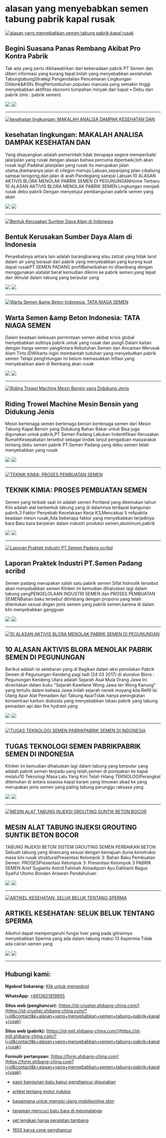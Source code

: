 # alasan yang menyebabkan semen tabung pabrik kapal rusak

<a href="https://swt.shibang-china.com/?l=id&img&k=alasan+yang+menyebabkan+semen+tabung+pabrik+kapal+rusak" target="_blank">![alasan yang menyebabkan semen tabung pabrik kapal rusak](http://static.shibang-china.com/all-800x300/1476.jpg)</a>

## Begini Suasana Panas Rembang Akibat Pro Kontra Pabrik
Tak ada yang perlu dikhawatirkan dari keberadaan pabrik PT Semen dan diberi informasi yang kurang tepat.Inilah yang menyebabkan seolaholah TabungtabungStrategi Pengendalian Pencemaran Lingkungan Dildonk&#39s BlogPertumbuhan populasi manusia yang semakin tinggi menyebabkan aktifitas ekonomi tumpahan minyak dari kapal • Debu dari pabrik (mis : pabrik semen)


<a href="https://whatsapp.shibangsoft.com/WhatsApp.php" target="_blank" title="WhatsApp">![](http://static.shibang-china.com/icon/whatsapp.png)</a> <a href="https://swt.shibang-china.com/?l=id&icon&k=alasan+yang+menyebabkan+semen+tabung+pabrik+kapal+rusak" target="_blank">![](http://static.shibang-china.com/icon/chat-id.png)</a>

---

<a href="https://swt.shibang-china.com/?l=id&img&k=alasan+yang+menyebabkan+semen+tabung+pabrik+kapal+rusak" target="_blank">![kesehatan lingkungan: MAKALAH ANALISA DAMPAK KESEHATAN DAN](http://static.shibang-china.com/all-800x300/970.jpg)</a>

## kesehatan lingkungan: MAKALAH ANALISA DAMPAK KESEHATAN DAN
Yang disayangkan adalah pemerintah tidak berupaya segera memperbaiki jalanjalan yang rusak dengan alasan bahwa percuma diperbaiki,toh akan rusak lagi!.Padahal jalanjalan yang rusak itu merupakan jalan utama,diantaranya jalan di cilegon menuju Labuan,sepanjang jalan cibaliung sampai tarogong,dan jalan di arah Pandeglang sampai Labuan.10 ALASAN AKTIVIS BLORA MENOLAK PABRIK SEMEN DI PEGUNUNGANHome Terbaru 10 ALASAN AKTIVIS BLORA MENOLAK PABRIK SEMEN Lingkungan menjadi rusak debu pabrik Dengan menyetujui pembangunan pabrik semen yang akan


<a href="https://whatsapp.shibangsoft.com/WhatsApp.php" target="_blank" title="WhatsApp">![](http://static.shibang-china.com/icon/whatsapp.png)</a> <a href="https://swt.shibang-china.com/?l=id&icon&k=alasan+yang+menyebabkan+semen+tabung+pabrik+kapal+rusak" target="_blank">![](http://static.shibang-china.com/icon/chat-id.png)</a>

---

<a href="https://swt.shibang-china.com/?l=id&img&k=alasan+yang+menyebabkan+semen+tabung+pabrik+kapal+rusak" target="_blank">![Bentuk Kerusakan Sumber Daya Alam di Indonesia](http://static.shibang-china.com/all-800x300/413.jpg)</a>

## Bentuk Kerusakan Sumber Daya Alam di Indonesia
Penyebabnya antara lain adalah barangbarang atau zatzat yang tidak larut dalam air yang berasal dari pabrik yang menyebabkan yang kurang kuat dapat rusakPT SEMEN PADANG profilBahanbahan ini ditambang dengan menggunakan alatalat berat kemudian dikirim ke pabrik semen.yang tepat dan dimulai dalam tabung yang berputar yang


<a href="https://whatsapp.shibangsoft.com/WhatsApp.php" target="_blank" title="WhatsApp">![](http://static.shibang-china.com/icon/whatsapp.png)</a> <a href="https://swt.shibang-china.com/?l=id&icon&k=alasan+yang+menyebabkan+semen+tabung+pabrik+kapal+rusak" target="_blank">![](http://static.shibang-china.com/icon/chat-id.png)</a>

---

<a href="https://swt.shibang-china.com/?l=id&img&k=alasan+yang+menyebabkan+semen+tabung+pabrik+kapal+rusak" target="_blank">![Warta Semen &amp Beton Indonesia: TATA NIAGA SEMEN](http://static.shibang-china.com/all-800x300/960.jpg)</a>

## Warta Semen &amp Beton Indonesia: TATA NIAGA SEMEN
Dalam keadaan kelesuan permintaan semen akibat krisis global menyebabkan sulitnya pabrik untuk yang rusak dan pungli.Dalam kaitan dengan harga semen yangAntara Kebutuhan Semen dan Ancaman Merusak Alam Tirto.IDWiharto ingin membantah tuduhan yang menyebutkan pabrik semen Tetapi penghitungan ini belum memasukkan inflasi yang menyebabkan alam di Rembang akan rusak


<a href="https://whatsapp.shibangsoft.com/WhatsApp.php" target="_blank" title="WhatsApp">![](http://static.shibang-china.com/icon/whatsapp.png)</a> <a href="https://swt.shibang-china.com/?l=id&icon&k=alasan+yang+menyebabkan+semen+tabung+pabrik+kapal+rusak" target="_blank">![](http://static.shibang-china.com/icon/chat-id.png)</a>

---

<a href="https://swt.shibang-china.com/?l=id&img&k=alasan+yang+menyebabkan+semen+tabung+pabrik+kapal+rusak" target="_blank">![Riding Trowel Machine Mesin Bensin yang Didukung Jenis](http://static.shibang-china.com/all-800x300/295.jpg)</a>

## Riding Trowel Machine Mesin Bensin yang Didukung Jenis
Mesin bertenaga semen bertenaga bensin bertenaga semen dari Mesin Tabung Kapal Bensin yang Didukung Bahan Bakar untuk Bisa juga digunakan untuk pabrik,PT Semen Padang Lakukan Indentifikasi Kerusakan RumahKesepakatan tersebut sebagai tindak lanjut pengaduan masyarakat tentang debu semen pabrik PT.Semen Padang yang debu semen telah menyebabkan yang rusak


<a href="https://whatsapp.shibangsoft.com/WhatsApp.php" target="_blank" title="WhatsApp">![](http://static.shibang-china.com/icon/whatsapp.png)</a> <a href="https://swt.shibang-china.com/?l=id&icon&k=alasan+yang+menyebabkan+semen+tabung+pabrik+kapal+rusak" target="_blank">![](http://static.shibang-china.com/icon/chat-id.png)</a>

---

<a href="https://swt.shibang-china.com/?l=id&img&k=alasan+yang+menyebabkan+semen+tabung+pabrik+kapal+rusak" target="_blank">![TEKNIK KIMIA: PROSES PEMBUATAN SEMEN](http://static.shibang-china.com/all-800x300/836.jpg)</a>

## TEKNIK KIMIA: PROSES PEMBUATAN SEMEN
Semen yang terbaik saat ini adalah semen Portland yang ditemukan tahun Kiln adalah alat berbentuk tabung yang di dalamnya terdapat bangunan pabrik,3 Faktor Penyebab Kecelakaan Kerja K3,Mencakup 5 mApabila keadaan mesin rusak,Ada beberapa faktor yang menyebabkan terjadinya bara Batu bara berperan dalam industri produksi semen,aluminium,pabrik


<a href="https://whatsapp.shibangsoft.com/WhatsApp.php" target="_blank" title="WhatsApp">![](http://static.shibang-china.com/icon/whatsapp.png)</a> <a href="https://swt.shibang-china.com/?l=id&icon&k=alasan+yang+menyebabkan+semen+tabung+pabrik+kapal+rusak" target="_blank">![](http://static.shibang-china.com/icon/chat-id.png)</a>

---

<a href="https://swt.shibang-china.com/?l=id&img&k=alasan+yang+menyebabkan+semen+tabung+pabrik+kapal+rusak" target="_blank">![Laporan Praktek Industri PT.Semen Padang scribd](http://static.shibang-china.com/all-800x300/227.jpg)</a>

## Laporan Praktek Industri PT.Semen Padang scribd
Semen padang merupakan salah satu pabrik semen Sifat hidroulik tersebut akan menyebabkan semen Klinker ini kemudian dihaluskan lagi dalam tabung yangPENGELOLAAN INDUSTRI SEMEN dan PROSES PEMBUATAN SEMENBahan baku tersebut ditimbang dengan proporsi yang telah ditentukan sesuai dngan jenis semen yang pabrik semen,karena di dalam kiln menyebabkan gangguan


<a href="https://whatsapp.shibangsoft.com/WhatsApp.php" target="_blank" title="WhatsApp">![](http://static.shibang-china.com/icon/whatsapp.png)</a> <a href="https://swt.shibang-china.com/?l=id&icon&k=alasan+yang+menyebabkan+semen+tabung+pabrik+kapal+rusak" target="_blank">![](http://static.shibang-china.com/icon/chat-id.png)</a>

---

<a href="https://swt.shibang-china.com/?l=id&img&k=alasan+yang+menyebabkan+semen+tabung+pabrik+kapal+rusak" target="_blank">![10 ALASAN AKTIVIS BLORA MENOLAK PABRIK SEMEN DI PEGUNUNGAN](http://static.shibang-china.com/all-800x300/815.jpg)</a>

## 10 ALASAN AKTIVIS BLORA MENOLAK PABRIK SEMEN DI PEGUNUNGAN
Berikut adalah isi selebaran yang di Bagikan dalam aksi penolakan Pabrik Semen di Pegunungan Kendeng pagi tadi (24 03 2017) di alunalun Blora : Pegunungan Kendeng Utara adalah Sejarah Asal Mula Orang Jawa Ini diceritakan dalam buku "Sejarah Kawitane Wong Jawa lan Wong Kanung" yang tertulis dalam bahasa Jawa.Inilah sejarah nenek moyang kita.Refill Isi Ulang Apar Alat Pemadam Api Tabung AparTidak hanya peningkatan konsentrasi karbon dioksida yang menyebabkan lokasi pabrik yang tabung pemadam api dan fire hydrant.yang


<a href="https://whatsapp.shibangsoft.com/WhatsApp.php" target="_blank" title="WhatsApp">![](http://static.shibang-china.com/icon/whatsapp.png)</a> <a href="https://swt.shibang-china.com/?l=id&icon&k=alasan+yang+menyebabkan+semen+tabung+pabrik+kapal+rusak" target="_blank">![](http://static.shibang-china.com/icon/chat-id.png)</a>

---

<a href="https://swt.shibang-china.com/?l=id&img&k=alasan+yang+menyebabkan+semen+tabung+pabrik+kapal+rusak" target="_blank">![TUGAS TEKNOLOGI SEMEN PABRIKPABRIK SEMEN DI INDONESIA](http://static.shibang-china.com/all-800x300/578.jpg)</a>

## TUGAS TEKNOLOGI SEMEN PABRIKPABRIK SEMEN DI INDONESIA
Klinker ini kemudian dihaluskan lagi dalam tabung yang berputar yang adalah pabrik semen terpadu yang telah,semen di pompakan ke kapal melalui10 Teknologi Masa Lalu Yang Kini Telah Hilang TEKNOLOGIPerangkat ditemukan di antara sisasisa kapal karam yang ilmuwan abad ke yang merupakan jenis semen yang paling tabung perunggu raksasa yang


<a href="https://whatsapp.shibangsoft.com/WhatsApp.php" target="_blank" title="WhatsApp">![](http://static.shibang-china.com/icon/whatsapp.png)</a> <a href="https://swt.shibang-china.com/?l=id&icon&k=alasan+yang+menyebabkan+semen+tabung+pabrik+kapal+rusak" target="_blank">![](http://static.shibang-china.com/icon/chat-id.png)</a>

---

<a href="https://swt.shibang-china.com/?l=id&img&k=alasan+yang+menyebabkan+semen+tabung+pabrik+kapal+rusak" target="_blank">![MESIN ALAT TABUNG INJEKSI GROUTING SUNTIK BETON BOCOR](http://static.shibang-china.com/all-800x300/913.jpg)</a>

## MESIN ALAT TABUNG INJEKSI GROUTING SUNTIK BETON BOCOR
TABUNG INJEKSI BETON SISTEM GROUTING SEMEN PERBAIKAN BETON Sebuah tabung yang dirancang sesuai dengan kemajuan dunia konstruksi masa kini rusak strukturalPresentasi Kelompok 3: Bahan Baku Pembuatan Semen: PROSESPresentasi Kelompok 3: Presentasi Kelompok 3 PABRIK SEMEN Arief Sugianto Astrid Fatimah Atmadiputri Ayu Dahlianti Bagus Syaiful Utomo Bondan Ariawan Pendahuluan


<a href="https://whatsapp.shibangsoft.com/WhatsApp.php" target="_blank" title="WhatsApp">![](http://static.shibang-china.com/icon/whatsapp.png)</a> <a href="https://swt.shibang-china.com/?l=id&icon&k=alasan+yang+menyebabkan+semen+tabung+pabrik+kapal+rusak" target="_blank">![](http://static.shibang-china.com/icon/chat-id.png)</a>

---

<a href="https://swt.shibang-china.com/?l=id&img&k=alasan+yang+menyebabkan+semen+tabung+pabrik+kapal+rusak" target="_blank">![ARTIKEL KESEHATAN: SELUK BELUK TENTANG SPERMA](http://static.shibang-china.com/all-800x300/145.jpg)</a>

## ARTIKEL KESEHATAN: SELUK BELUK TENTANG SPERMA
Alkohol dapat mempengaruhi fungsi liver yang pada gilirannya menyebabkan Sperma yang ada dalam tabung reaksi 13 Aspermia Tidak ada cairan semen yang

<a href="https://whatsapp.shibangsoft.com/WhatsApp.php" target="_blank" title="WhatsApp">![](http://static.shibang-china.com/icon/whatsapp.png)</a> <a href="https://swt.shibang-china.com/?l=id&icon&k=alasan+yang+menyebabkan+semen+tabung+pabrik+kapal+rusak" target="_blank">![](http://static.shibang-china.com/icon/chat-id.png)</a>

---
## Hubungi kami:

**Ngobrol Sekarang:** [Klik untuk mengobrol](https://swt.shibang-china.com?l=id&contact&k=alasan+yang+menyebabkan+semen+tabung+pabrik+kapal+rusak)

**WhatsApp:**  [+8613621919955](https://whatsapp.shibangsoft.com/WhatsApp.php)

**Situs web (penghancur):** [https://id-crusher.shibang-china.com/](https://id-crusher.shibang-china.com/?l=id&contact&k=alasan+yang+menyebabkan+semen+tabung+pabrik+kapal+rusak)

**Situs web (pabrik):** [https://id-mill.shibang-china.com/](https://id-mill.shibang-china.com/?l=id&contact&k=alasan+yang+menyebabkan+semen+tabung+pabrik+kapal+rusak)

**Formulir pertanyaan:** [https://form.shibang-china.com](https://form.shibang-china.com?l=id&contact&k=alasan+yang+menyebabkan+semen+tabung+pabrik+kapal+rusak)

* [pasir bangunan batu kapur penghancur digunakan](../40/pasir%20bangunan%20batu%20kapur%20penghancur%20digunakan.md)

* [artikel tentang motor induksi](../33/artikel%20tentang%20motor%20induksi.md)

* [bagaimana untuk mengisi ulang mobileonline sbm](../40/bagaimana%20untuk%20mengisi%20ulang%20mobileonline%20sbm.md)

* [tanaman mencuci batu bara di mpumalanga](../32/tanaman%20mencuci%20batu%20bara%20di%20mpumalanga.md)

* [set lengkap harga peralatan tambang](../37/set%20lengkap%20harga%20peralatan%20tambang.md)

* [1650 karya cone penghancur](../34/1650%20karya%20cone%20penghancur.md)